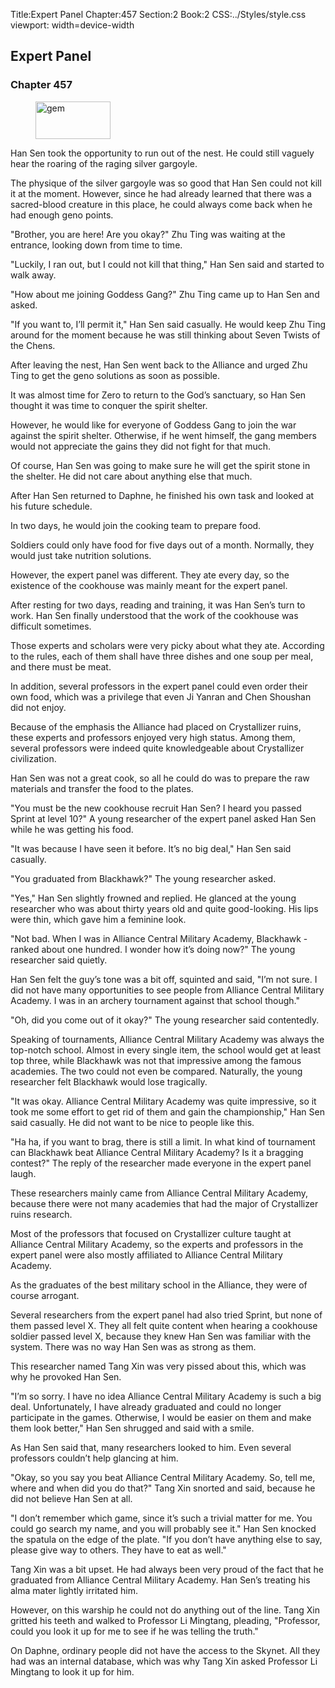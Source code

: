 Title:Expert Panel 
Chapter:457 
Section:2 
Book:2 
CSS:../Styles/style.css 
viewport: width=device-width
  
## Expert Panel
### Chapter 457 
<figure>
	<img src="../Images/gem.gif" alt="gem" id="gem" width="120" height="60" />
</figure>
  

  
  Han Sen took the opportunity to run out of the nest. He could still vaguely hear the roaring of the raging silver gargoyle.

The physique of the silver gargoyle was so good that Han Sen could not kill it at the moment. However, since he had already learned that there was a sacred-blood creature in this place, he could always come back when he had enough geno points.

"Brother, you are here! Are you okay?" Zhu Ting was waiting at the entrance, looking down from time to time.

"Luckily, I ran out, but I could not kill that thing," Han Sen said and started to walk away.

"How about me joining Goddess Gang?" Zhu Ting came up to Han Sen and asked.

"If you want to, I’ll permit it," Han Sen said casually. He would keep Zhu Ting around for the moment because he was still thinking about Seven Twists of the Chens.

After leaving the nest, Han Sen went back to the Alliance and urged Zhu Ting to get the geno solutions as soon as possible.

It was almost time for Zero to return to the God’s sanctuary, so Han Sen thought it was time to conquer the spirit shelter.

However, he would like for everyone of Goddess Gang to join the war against the spirit shelter. Otherwise, if he went himself, the gang members would not appreciate the gains they did not fight for that much.

Of course, Han Sen was going to make sure he will get the spirit stone in the shelter. He did not care about anything else that much.

After Han Sen returned to Daphne, he finished his own task and looked at his future schedule.

In two days, he would join the cooking team to prepare food.

Soldiers could only have food for five days out of a month. Normally, they would just take nutrition solutions.

However, the expert panel was different. They ate every day, so the existence of the cookhouse was mainly meant for the expert panel.

After resting for two days, reading and training, it was Han Sen’s turn to work. Han Sen finally understood that the work of the cookhouse was difficult sometimes.

Those experts and scholars were very picky about what they ate. According to the rules, each of them shall have three dishes and one soup per meal, and there must be meat.

In addition, several professors in the expert panel could even order their own food, which was a privilege that even Ji Yanran and Chen Shoushan did not enjoy.

Because of the emphasis the Alliance had placed on Crystallizer ruins, these experts and professors enjoyed very high status. Among them, several professors were indeed quite knowledgeable about Crystallizer civilization.

Han Sen was not a great cook, so all he could do was to prepare the raw materials and transfer the food to the plates.

"You must be the new cookhouse recruit Han Sen? I heard you passed Sprint at level 10?" A young researcher of the expert panel asked Han Sen while he was getting his food.

"It was because I have seen it before. It’s no big deal," Han Sen said casually.

"You graduated from Blackhawk?" The young researcher asked.

"Yes," Han Sen slightly frowned and replied. He glanced at the young researcher who was about thirty years old and quite good-looking. His lips were thin, which gave him a feminine look.

"Not bad. When I was in Alliance Central Military Academy, Blackhawk -ranked about one hundred. I wonder how it’s doing now?" The young researcher said quietly.

Han Sen felt the guy’s tone was a bit off, squinted and said, "I’m not sure. I did not have many opportunities to see people from Alliance Central Military Academy. I was in an archery tournament against that school though."

"Oh, did you come out of it okay?" The young researcher said contentedly.

Speaking of tournaments, Alliance Central Military Academy was always the top-notch school. Almost in every single item, the school would get at least top three, while Blackhawk was not that impressive among the famous academies. The two could not even be compared. Naturally, the young researcher felt Blackhawk would lose tragically.

"It was okay. Alliance Central Military Academy was quite impressive, so it took me some effort to get rid of them and gain the championship," Han Sen said casually. He did not want to be nice to people like this.

"Ha ha, if you want to brag, there is still a limit. In what kind of tournament can Blackhawk beat Alliance Central Military Academy? Is it a bragging contest?" The reply of the researcher made everyone in the expert panel laugh.

These researchers mainly came from Alliance Central Military Academy, because there were not many academies that had the major of Crystallizer ruins research.

Most of the professors that focused on Crystallizer culture taught at Alliance Central Military Academy, so the experts and professors in the expert panel were also mostly affiliated to Alliance Central Military Academy.

As the graduates of the best military school in the Alliance, they were of course arrogant.

Several researchers from the expert panel had also tried Sprint, but none of them passed level X. They all felt quite content when hearing a cookhouse soldier passed level X, because they knew Han Sen was familiar with the system. There was no way Han Sen was as strong as them.

This researcher named Tang Xin was very pissed about this, which was why he provoked Han Sen.

"I’m so sorry. I have no idea Alliance Central Military Academy is such a big deal. Unfortunately, I have already graduated and could no longer participate in the games. Otherwise, I would be easier on them and make them look better," Han Sen shrugged and said with a smile.

As Han Sen said that, many researchers looked to him. Even several professors couldn’t help glancing at him.

"Okay, so you say you beat Alliance Central Military Academy. So, tell me, where and when did you do that?" Tang Xin snorted and said, because he did not believe Han Sen at all.

"I don’t remember which game, since it’s such a trivial matter for me. You could go search my name, and you will probably see it." Han Sen knocked the spatula on the edge of the plate. "If you don’t have anything else to say, please give way to others. They have to eat as well."

Tang Xin was a bit upset. He had always been very proud of the fact that he graduated from Alliance Central Military Academy. Han Sen’s treating his alma mater lightly irritated him.

However, on this warship he could not do anything out of the line. Tang Xin gritted his teeth and walked to Professor Li Mingtang, pleading, "Professor, could you look it up for me to see if he was telling the truth."

On Daphne, ordinary people did not have the access to the Skynet. All they had was an internal database, which was why Tang Xin asked Professor Li Mingtang to look it up for him.
